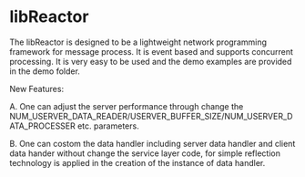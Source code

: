 libReactor
==========

The libReactor is designed to be a lightweight network programming framework for message process.
It is event based and supports concurrent processing.
It is very easy to be used and the demo examples are provided in the demo folder.

New Features:

A. One can adjust the server performance through change the NUM_USERVER_DATA_READER/USERVER_BUFFER_SIZE/NUM_USERVER_DATA_PROCESSER etc. parameters.

B. One can costom the data handler including server data handler and client data hander without change the service layer code, for simple reflection technology is applied in the creation of the instance of data handler.
